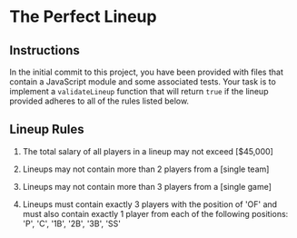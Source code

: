 # The Perfect Lineup

## Instructions

In the initial commit to this project, you have been provided with files that contain a JavaScript module and some associated tests. Your task is to implement a `validateLineup` function that will return `true` if the lineup provided adheres to all of the rules listed below.

## Lineup Rules

1. The total salary of all players in a lineup may not exceed [\$45,000]

2. Lineups may not contain more than 2 players from a [single team]

3. Lineups may not contain more than 3 players from a [single game]

4. Lineups must contain exactly 3 players with the position of 'OF' and must also contain exactly 1 player from each of the following positions: 'P', 'C', '1B', '2B', '3B', 'SS'
